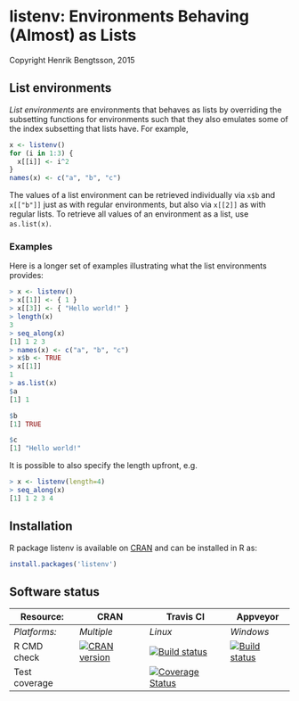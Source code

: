 # listenv: Environments Behaving (Almost) as Lists

Copyright Henrik Bengtsson, 2015

## List environments
_List environments_ are environments that behaves as lists by
overriding the subsetting functions for environments such that they
also emulates some of the index subsetting that lists have.  For example,
```r
x <- listenv()
for (i in 1:3) {
  x[[i]] <- i^2
}
names(x) <- c("a", "b", "c")
```
The values of a list environment can be retrieved individually via
`x$b` and `x[["b"]]` just as with regular environments, but also via
`x[[2]]` as with regular lists.
To retrieve all values of an environment as a list, use `as.list(x)`.

### Examples
Here is a longer set of examples illustrating what the list environments provides:
```r
> x <- listenv()
> x[[1]] <- { 1 }
> x[[3]] <- { "Hello world!" }
> length(x)
3
> seq_along(x)
[1] 1 2 3
> names(x) <- c("a", "b", "c")
> x$b <- TRUE
> x[[1]]
1
> as.list(x)
$a
[1] 1

$b
[1] TRUE

$c
[1] "Hello world!"
```

It is possible to also specify the length upfront, e.g.
```r
> x <- listenv(length=4)
> seq_along(x)
[1] 1 2 3 4
```

## Installation
R package listenv is available on [CRAN](http://cran.r-project.org/package=listenv) and can be installed in R as:
```r
install.packages('listenv')
```


## Software status

| Resource:     | CRAN        | Travis CI     | Appveyor         |
| ------------- | ------------------- | ------------- | ---------------- |
| _Platforms:_  | _Multiple_          | _Linux_       | _Windows_        |
| R CMD check   | <a href="http://cran.r-project.org/web/checks/check_results_listenv.html"><img border="0" src="http://www.r-pkg.org/badges/version/listenv" alt="CRAN version"></a> | <a href="https://travis-ci.org/HenrikBengtsson/listenv"><img src="https://travis-ci.org/HenrikBengtsson/listenv.svg" alt="Build status"></a> | <a href="https://ci.appveyor.com/project/HenrikBengtsson/listenv"><img src="https://ci.appveyor.com/api/projects/status/github/HenrikBengtsson/listenv?svg=true" alt="Build status"></a> |
| Test coverage |                     | <a href="https://coveralls.io/r/HenrikBengtsson/listenv"><img src="https://coveralls.io/repos/HenrikBengtsson/listenv/badge.svg?branch=develop" alt="Coverage Status"/></a>   |                  |
